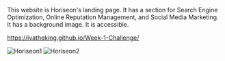 This website is Horiseon's landing page. It has a section for Search Engine Optimization, Online Reputation Management, and Social Media Marketing. It has a background image. It is accessible.

https://ivatheking.github.io/Week-1-Challenge/


![Horiseon1](https://user-images.githubusercontent.com/115498300/201204110-09e44d76-68f9-4e7c-8607-ad877bad78e2.PNG)
![Horiseon2](https://user-images.githubusercontent.com/115498300/201204126-0b1919b2-bb2f-49d6-897a-f94595ca396f.PNG)



